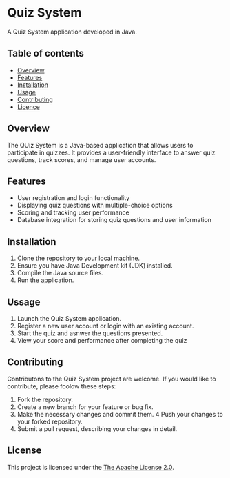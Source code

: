 # Quiz System

A Quiz System application developed in Java.

## Table of contents

- [Overview](#overview)
- [Features](#features)
- [Installation](#installation)
- [Usage](#usage)
- [Contributing](#contributing)
- [Licence](#license)

## Overview

The QUiz System is a Java-based application that allows users to participate in quizzes. It provides a user-friendly interface to answer quiz questions, track scores, and manage user accounts.

## Features

- User registration and login functionality
- Displaying quiz questions with multiple-choice options
- Scoring and tracking user performance
- Database integration for storing quiz questions and user information

## Installation

1. Clone the repository to your local machine.
2. Ensure you have Java Development kit (JDK) installed.
3. Compile the Java source files.
4. Run the application.

## Ussage

1. Launch the Quiz System application.
2. Register a new user account or login with an existing account.
3. Start the quiz and asnwer the questions presented.
4. View your score and performance after completing the quiz

## Contributing

Contributons to the Quiz System project are welcome. If you would like to contribute, please foolow these steps:

1. Fork the repository.
2. Create a new branch for your feature or bug fix.
3. Make the necessary changes and commit them.
4 Push your changes to your forked repository.
4. Submit a pull request, describing your changes in detail.

## License

This project is licensed under the [The Apache License 2.0](LICENSE).
